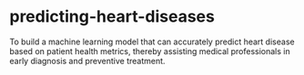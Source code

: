 # predicting-heart-diseases
To build a machine learning model that can accurately predict heart disease based on patient health metrics, thereby assisting medical professionals in early diagnosis and preventive treatment.
